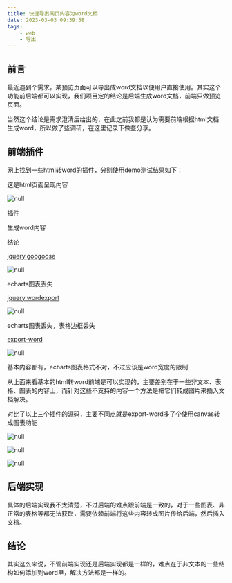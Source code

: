 ```yaml
---
title: 快速导出网页内容为word文档
date: 2023-03-03 09:39:58
tags:
    - web
    - 导出
---
```


## 前言

最近遇到个需求，某预览页面可以导出成word文档以便用户直接使用。其实这个功能前后端都可以实现，我们项目定的结论是后端生成word文档，前端只做预览页面。

当然这个结论是需求澄清后给出的，在此之前我都是认为需要前端根据html文档生成word，所以做了些调研，在这里记录下做些分享。

<!-- more -->

## 前端插件

网上找到一些html转word的插件，分别使用demo测试结果如下：

这是html页面呈现内容

![null](https://s2.loli.net/2024/01/08/l7Y3G1oJ5Ojs64R.png)

插件

生成word内容

结论

[jquery.googoose](https://github.com/aadel112/googoose)

![null](https://s2.loli.net/2024/01/08/yTA5GVaz62PgdmE.png)

echarts图表丢失

[jquery.wordexport](https://github.com/markswindoll/jQuery-Word-Export)

![null](https://s2.loli.net/2024/01/08/zTaNS6pjWcR2qQX.png)

echarts图表丢失，表格边框丢失

[export-word](https://github.com/huangbohang/export-word)

![null](https://s2.loli.net/2024/01/08/zWGvMqi7SZ3uCwD.png)

基本内容都有，echarts图表格式不对，不过应该是word宽度的限制

从上面来看基本的html转word前端是可以实现的，主要差别在于一些非文本、表格、图表的内容上，而针对这些不支持的内容一个方法是把它们转成图片来插入文档解决。

对比了以上三个插件的源码，主要不同点就是export-word多了个使用canvas转成图表功能

![null](https://s2.loli.net/2024/01/08/v45FMR93qBVUbJX.png)

![null](https://s2.loli.net/2024/01/08/b8sS1Q2PKlhGeiL.png)

![null](https://s2.loli.net/2024/01/08/UZlP1MDYwk6R2EW.png)

## 后端实现

具体的后端实现我不太清楚，不过后端的难点跟前端是一致的，对于一些图表、非正常的表格等都无法获取，需要依赖前端将这些内容转成图片传给后端，然后插入文档。

## 结论

其实这么来说，不管前端实现还是后端实现都是一样的，难点在于非文本的一些结构如何添加到word里，解决方法都是一样的。